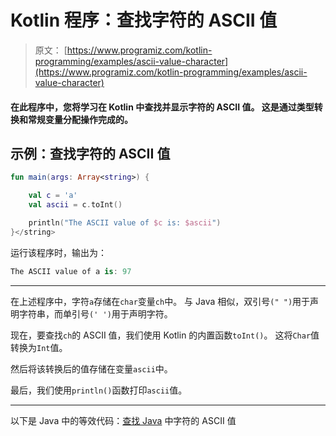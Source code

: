 # Kotlin 程序：查找字符的 ASCII 值

> 原文： [https://www.programiz.com/kotlin-programming/examples/ascii-value-character](https://www.programiz.com/kotlin-programming/examples/ascii-value-character)

#### 在此程序中，您将学习在 Kotlin 中查找并显示字符的 ASCII 值。 这是通过类型转换和常规变量分配操作完成的。

## 示例：查找字符的 ASCII 值

```kt
fun main(args: Array<string>) {

    val c = 'a'
    val ascii = c.toInt()

    println("The ASCII value of $c is: $ascii")
}</string>
```

运行该程序时，输出为：

```kt
The ASCII value of a is: 97
```

* * *

在上述程序中，字符`a`存储在`char`变量`ch`中。 与 Java 相似，双引号`(" ")`用于声明字符串，而单引号`(' ')`用于声明字符。

现在，要查找`ch`的 ASCII 值，我们使用 Kotlin 的内置函数`toInt()`。 这将`Char`值转换为`Int`值。

然后将该转换后的值存储在变量`ascii`中。

最后，我们使用`println()`函数打印`ascii`值。

* * *

以下是 Java 中的等效代码：[查找 Java](/java-programming/examples/ascii-value-character "Java Program to Find ASCII value of a character") 中字符的 ASCII 值